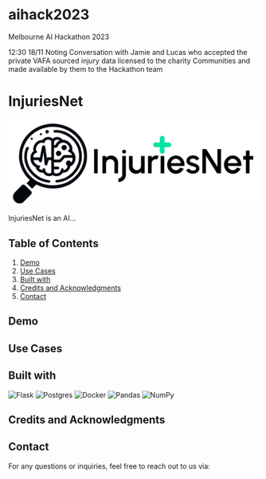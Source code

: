 # aihack2023
Melbourne AI Hackathon 2023

12:30 18/11 Noting Conversation with Jamie and Lucas who accepted the private VAFA sourced injury data licensed to
the charity Communities and made available by them to the Hackathon team

# InjuriesNet
![](img/InjuriesNet_logo_final.jpg)

InjuriesNet is an AI...

## Table of Contents
1. [Demo](#demo)
2. [Use Cases](#use-cases)
3. [Built with](#built-with)
4. [Credits and Acknowledgments](#credits-and-acknowledgments)
5. [Contact](#contact)
   

## Demo


## Use Cases


## Built with
![Flask](https://img.shields.io/badge/flask-%23000.svg?style=for-the-badge&logo=flask&logoColor=white)
![Postgres](https://img.shields.io/badge/postgres-%23316192.svg?style=for-the-badge&logo=postgresql&logoColor=white)
![Docker](https://img.shields.io/badge/docker-%230db7ed.svg?style=for-the-badge&logo=docker&logoColor=white)
![Pandas](https://img.shields.io/badge/pandas-%23150458.svg?style=for-the-badge&logo=pandas&logoColor=white)
![NumPy](https://img.shields.io/badge/numpy-%23013243.svg?style=for-the-badge&logo=numpy&logoColor=white)


## Credits and Acknowledgments


## Contact
For any questions or inquiries, feel free to reach out to us via:
